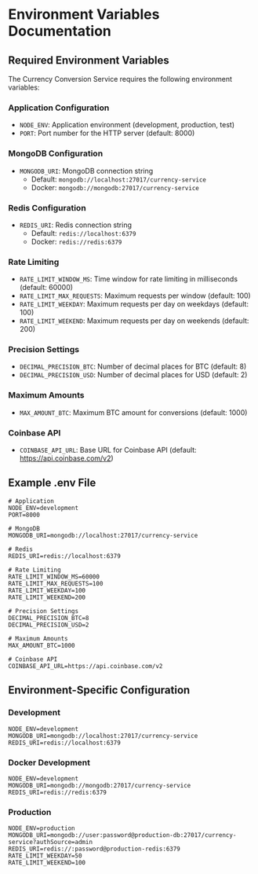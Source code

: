 # Environment Variables Documentation

## Required Environment Variables

The Currency Conversion Service requires the following environment variables:

### Application Configuration

- `NODE_ENV`: Application environment (development, production, test)
- `PORT`: Port number for the HTTP server (default: 8000)

### MongoDB Configuration

- `MONGODB_URI`: MongoDB connection string
  - Default: `mongodb://localhost:27017/currency-service`
  - Docker: `mongodb://mongodb:27017/currency-service`

### Redis Configuration

- `REDIS_URI`: Redis connection string
  - Default: `redis://localhost:6379`
  - Docker: `redis://redis:6379`

### Rate Limiting

- `RATE_LIMIT_WINDOW_MS`: Time window for rate limiting in milliseconds (default: 60000)
- `RATE_LIMIT_MAX_REQUESTS`: Maximum requests per window (default: 100)
- `RATE_LIMIT_WEEKDAY`: Maximum requests per day on weekdays (default: 100)
- `RATE_LIMIT_WEEKEND`: Maximum requests per day on weekends (default: 200)

### Precision Settings

- `DECIMAL_PRECISION_BTC`: Number of decimal places for BTC (default: 8)
- `DECIMAL_PRECISION_USD`: Number of decimal places for USD (default: 2)

### Maximum Amounts

- `MAX_AMOUNT_BTC`: Maximum BTC amount for conversions (default: 1000)

### Coinbase API

- `COINBASE_API_URL`: Base URL for Coinbase API (default: https://api.coinbase.com/v2)

## Example .env File

```
# Application
NODE_ENV=development
PORT=8000

# MongoDB
MONGODB_URI=mongodb://localhost:27017/currency-service

# Redis
REDIS_URI=redis://localhost:6379

# Rate Limiting
RATE_LIMIT_WINDOW_MS=60000
RATE_LIMIT_MAX_REQUESTS=100
RATE_LIMIT_WEEKDAY=100
RATE_LIMIT_WEEKEND=200

# Precision Settings
DECIMAL_PRECISION_BTC=8
DECIMAL_PRECISION_USD=2

# Maximum Amounts
MAX_AMOUNT_BTC=1000

# Coinbase API
COINBASE_API_URL=https://api.coinbase.com/v2
```

## Environment-Specific Configuration

### Development

```
NODE_ENV=development
MONGODB_URI=mongodb://localhost:27017/currency-service
REDIS_URI=redis://localhost:6379
```

### Docker Development

```
NODE_ENV=development
MONGODB_URI=mongodb://mongodb:27017/currency-service
REDIS_URI=redis://redis:6379
```

### Production

```
NODE_ENV=production
MONGODB_URI=mongodb://user:password@production-db:27017/currency-service?authSource=admin
REDIS_URI=redis://:password@production-redis:6379
RATE_LIMIT_WEEKDAY=50
RATE_LIMIT_WEEKEND=100
```
